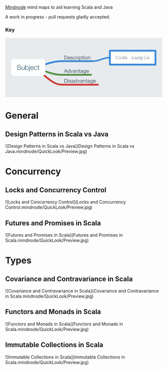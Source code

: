 [Mindnode](https://mindnode.com) mind maps to aid learning Scala and Java

A work in progress - pull requests gladly accepted.

### Key

![Key](./key.png)

# General

## Design Patterns in Scala vs Java

![Design Patterns in Scala vs Java](Design Patterns in Scala vs Java.mindnode/QuickLook/Preview.jpg)

# Concurrency

## Locks and Concurrency Control

![Locks and Concurrency Control](Locks and Concurrency Control.mindnode/QuickLook/Preview.jpg)

## Futures and Promises in Scala

![Futures and Promises in Scala](Futures and Promises in Scala.mindnode/QuickLook/Preview.jpg)

# Types

## Covariance and Contravariance in Scala

![Covariance and Contravariance in Scala](Covariance and Contravariance in Scala.mindnode/QuickLook/Preview.jpg)

## Functors and Monads in Scala

![Functors and Monads in Scala](Functors and Monads in Scala.mindnode/QuickLook/Preview.jpg)

## Immutable Collections in Scala

![Immutable Collections in Scala](Immutable Collections in Scala.mindnode/QuickLook/Preview.jpg)
